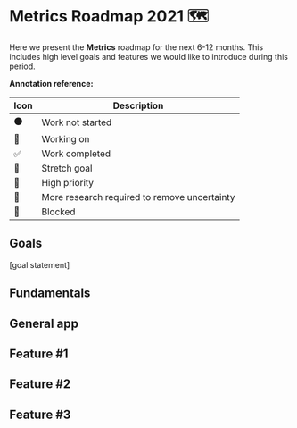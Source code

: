 # Metrics Roadmap 2021 🗺️

Here we present the **Metrics** roadmap for the next 6-12 months. This includes high level goals and features we would like to introduce during this period.

**Annotation reference:**

|Icon|Description| 
|--|--|
|⚫️|Work not started|
|🏃|Working on|
|✅|Work completed|
|🚀|Stretch goal|
|🌲|High priority|
|🔵|More research required to remove uncertainty|
|🔴|Blocked|

## Goals
[goal statement]

## Fundamentals


## General app


## Feature #1


## Feature #2


## Feature #3
